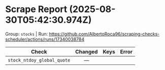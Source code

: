 # Scrape Report (2025-08-30T05:42:30.974Z)

Group: `stocks`  |  Run: https://github.com/AlbertoRoca96/scraping-checks-scheduler/actions/runs/17340038784

| Check | Changed | Keys | Error |
|---|:---:|:--|:--|
| `stock_ntdoy_global_quote` | — |  |  |
